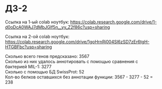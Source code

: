 # ДЗ-2
Ссылка на 1-ый colab ноутбук: https://colab.research.google.com/drive/1-d0oDcA0WAJ7dMbJGlf5n__yy_Z2f86c?usp=sharing

Ссылка на 2-ой colab ноутбук: https://colab.research.google.com/drive/1goHrnRj004Sl6zSD7zEr6tgH-HTGBFbc?usp=sharing


Сколько всего генов предсказано: 3567     
Сколько из них удалось аннотировать с помощью сравнения с бактерией MIL-1: 3277     
Сколько с помощью БД SwissProt: 52     
Кол-во белков оставшихся без аннотации функции: 3567 - 3277 - 52 = 238     

